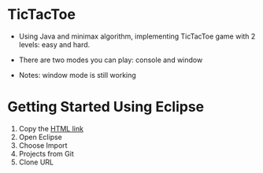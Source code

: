 # TicTacToe 

- Using Java and minimax algorithm, implementing TicTacToe game with 2 levels: easy and hard. 

- There are two modes you can play: console and window

- Notes: window mode is still working 

# Getting Started Using Eclipse 
1. Copy the [HTML link](https://github.com/ntran18/TicTacToe.git)
2. Open Eclipse
3. Choose Import 
4. Projects from Git 
5. Clone URL